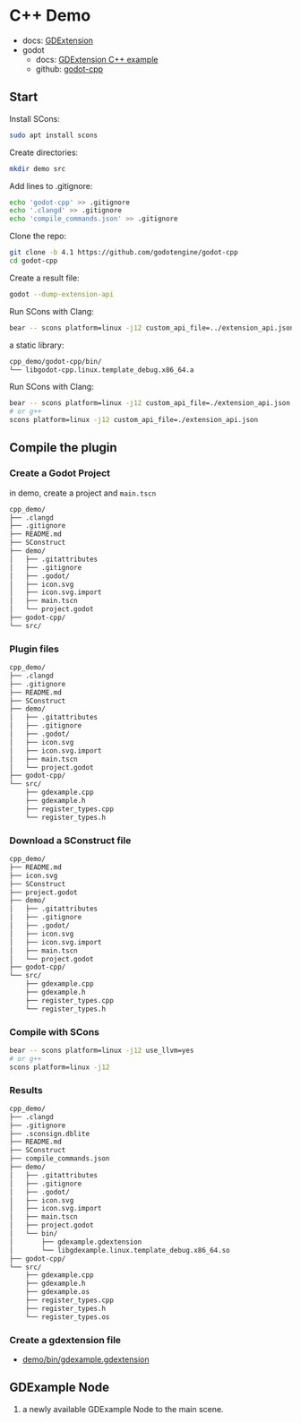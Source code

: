 # C++ Demo

- docs: [GDExtension](/docs/gdextension.md)
- godot
  - docs: [GDExtension C++ example](https://docs.godotengine.org/en/stable/tutorials/scripting/gdextension/gdextension_cpp_example.html)
  - github: [godot-cpp](https://github.com/godotengine/godot-cpp)

## Start

Install SCons:

```bash
sudo apt install scons
```

Create directories:

```bash
mkdir demo src
```

Add lines to .gitignore:

```bash
echo 'godot-cpp' >> .gitignore
echo '.clangd' >> .gitignore
echo 'compile_commands.json' >> .gitignore
```

Clone the repo:

```bash
git clone -b 4.1 https://github.com/godotengine/godot-cpp
cd godot-cpp
```

Create a result file:

```bash
godot --dump-extension-api
```

Run SCons with Clang:

```bash
bear -- scons platform=linux -j12 custom_api_file=../extension_api.json use_llvm=yes
```

a static library:

```bash
cpp_demo/godot-cpp/bin/
└── libgodot-cpp.linux.template_debug.x86_64.a
```

Run SCons with Clang:

```bash
bear -- scons platform=linux -j12 custom_api_file=./extension_api.json use_llvm=yes
# or g++
scons platform=linux -j12 custom_api_file=./extension_api.json
```

## Compile the plugin

### Create a Godot Project

in demo, create a project and `main.tscn`

```bash
cpp_demo/
├── .clangd
├── .gitignore
├── README.md
├── SConstruct
├── demo/
│   ├── .gitattributes
│   ├── .gitignore
│   ├── .godot/
│   ├── icon.svg
│   ├── icon.svg.import
│   ├── main.tscn
│   └── project.godot
├── godot-cpp/
└── src/
```

### Plugin files

```bash
cpp_demo/
├── .clangd
├── .gitignore
├── README.md
├── SConstruct
├── demo/
│   ├── .gitattributes
│   ├── .gitignore
│   ├── .godot/
│   ├── icon.svg
│   ├── icon.svg.import
│   ├── main.tscn
│   └── project.godot
├── godot-cpp/
└── src/
    ├── gdexample.cpp
    ├── gdexample.h
    ├── register_types.cpp
    └── register_types.h
```

### Download a SConstruct file

```bash
cpp_demo/
├── README.md
├── icon.svg
├── SConstruct
├── project.godot
├── demo/
│   ├── .gitattributes
│   ├── .gitignore
│   ├── .godot/
│   ├── icon.svg
│   ├── icon.svg.import
│   ├── main.tscn
│   └── project.godot
├── godot-cpp/
└── src/
    ├── gdexample.cpp
    ├── gdexample.h
    ├── register_types.cpp
    └── register_types.h
```

### Compile with SCons

```bash
bear -- scons platform=linux -j12 use_llvm=yes
# or g++
scons platform=linux -j12
```

### Results

```bash
cpp_demo/
├── .clangd
├── .gitignore
├── .sconsign.dblite
├── README.md
├── SConstruct
├── compile_commands.json
├── demo/
│   ├── .gitattributes
│   ├── .gitignore
│   ├── .godot/
│   ├── icon.svg
│   ├── icon.svg.import
│   ├── main.tscn
│   ├── project.godot
│   └── bin/
│       ├── gdexample.gdextension
│       └── libgdexample.linux.template_debug.x86_64.so
├── godot-cpp/
└── src/
    ├── gdexample.cpp
    ├── gdexample.h
    ├── gdexample.os
    ├── register_types.cpp
    ├── register_types.h
    └── register_types.os
```

### Create a gdextension file

- [demo/bin/gdexample.gdextension](demo/bin/gdexample.gdextension)

## GDExample Node

1. a newly available GDExample Node to the main scene.

